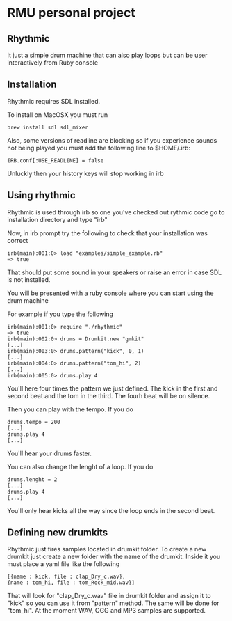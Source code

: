 # RMU personal project

## Rhythmic

It just a simple drum machine that can also play loops but can be user interactively from Ruby console

## Installation
 
Rhythmic requires SDL installed.

To install on MacOSX you must run 

    brew install sdl sdl_mixer

Also, some versions of readline are blocking so if you experience sounds not being played you must add the following line to $HOME/.irb:

  	IRB.conf[:USE_READLINE] = false

Unluckly then your history keys will stop working in irb


## Using rhythmic

Rhythmic is used through irb so one you've checked out rythmic code go to installation directory and type "irb"

Now, in irb prompt try the following to check that your installation was correct

    irb(main):001:0> load "examples/simple_example.rb"
    => true

That should put some sound in your speakers or raise an error in case SDL is not installed.

You will be presented with a ruby console where you can start using the drum machine

For example if you type the following

    irb(main):001:0> require "./rhythmic"
    => true
    irb(main):002:0> drums = Drumkit.new "gmkit"
    [...]
    irb(main):003:0> drums.pattern("kick", 0, 1)
    [...]
    irb(main):004:0> drums.pattern("tom_hi", 2)
    [...]
    irb(main):005:0> drums.play 4

You'll here four times the pattern we just defined. The kick in the first and second beat and the tom in the third. The fourh beat will be on silence. 

Then you can play with the tempo. If you do

    drums.tempo = 200
    [...]
    drums.play 4
    [...]

You'll hear your drums faster.

You can also change the lenght of a loop. If you do

    drums.lenght = 2
    [...]
    drums.play 4
    [...]

You'll only hear kicks all the way since the loop ends in the second beat.

## Defining new drumkits

Rhythmic just fires samples located in drumkit folder. To create a new drumkit just create a new folder with the name of the drumkit. Inside it you must place a yaml file like the following

    [{name : kick, file : clap_Dry_c.wav},
    {name : tom_hi, file : tom_Rock_mid.wav}]
	
That will look for "clap_Dry_c.wav" file in drumkit folder and assign it to "kick" so you can use it from "pattern" method. The same will be done for "tom_hi". At the moment WAV, OGG and MP3 samples are supported.
